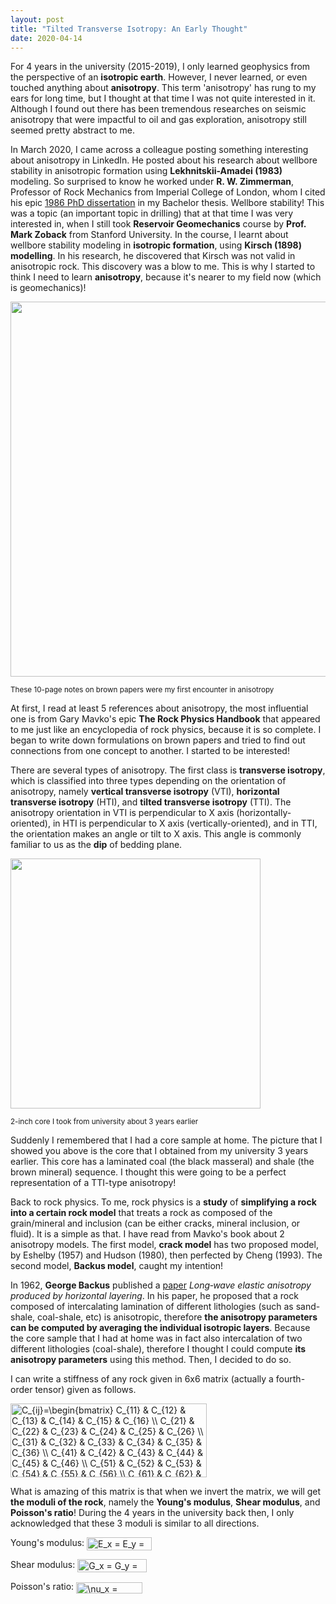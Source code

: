 ```yaml
---
layout: post
title: "Tilted Transverse Isotropy: An Early Thought"
date: 2020-04-14
---
```


For 4 years in the university (2015-2019), I only learned geophysics from the perspective of an **isotropic earth**.  However, I never learned, or even touched anything about **anisotropy**. This term 'anisotropy' has rung to my ears for long time, but I thought at that time I was not quite interested in it. Although I found out there has been tremendous researches on seismic anisotropy that were impactful to oil and gas exploration, anisotropy still seemed pretty abstract to me. 

In March 2020, I came across a colleague posting something interesting about anisotropy in LinkedIn. He posted about his research about wellbore stability in anisotropic formation using **Lekhnitskii-Amadei (1983)** modeling. So surprised to know he worked under **R. W. Zimmerman**, Professor of Rock Mechanics from Imperial College of London, whom I cited his epic [1986 PhD dissertation](https://agupubs.onlinelibrary.wiley.com/doi/10.1029/JB091iB12p12765) in my Bachelor thesis. Wellbore stability! This was a topic (an important topic in drilling) that at that time I was very interested in, when I still took **Reservoir Geomechanics** course by **Prof. Mark Zoback** from Stanford University. In the course, I learnt about wellbore stability modeling in **isotropic formation**, using **Kirsch (1898) modelling**. In his research, he discovered that Kirsch was not valid in anisotropic rock. This discovery was a blow to me. This is why I started to think I need to learn **anisotropy**, because it's nearer to my field now (which is geomechanics)! 

<div>
<img src="https://user-images.githubusercontent.com/51282928/79143678-dc96a900-7de7-11ea-8d8c-20d64d8d803d.jpeg" width="600"/>
</div>

<sub>These 10-page notes on brown papers were my first encounter in anisotropy</sub><br>

At first, I read at least 5 references about anisotropy, the most influential one is from Gary Mavko's epic **The Rock Physics Handbook** that appeared to me just like an encyclopedia of rock physics, because it is so complete. I began to write down formulations on brown papers and tried to find out connections from one concept to another. I started to be interested! 

There are several types of anisotropy. The first class is **transverse isotropy**, which is classified into three types depending on the orientation of anisotropy, namely **vertical transverse isotropy** (VTI), **horizontal transverse isotropy** (HTI), and **tilted transverse isotropy** (TTI). The anisotropy orientation in VTI is perpendicular to X axis (horizontally-oriented), in HTI is perpendicular to X axis (vertically-oriented), and in TTI, the orientation makes an angle or tilt to X axis. This angle is commonly familiar to us as the **dip** of bedding plane. 

<div>
<img src="https://user-images.githubusercontent.com/51282928/79189010-cd951280-7e4a-11ea-9f1a-066d16349045.jpeg" width="400"/>
</div>

<sub>2-inch core I took from university about 3 years earlier</sub>

Suddenly I remembered that I had a core sample at home. The picture that I showed you above is the core that I obtained from my university 3 years earlier. This core has a laminated coal (the black masseral) and shale (the brown mineral) sequence. I thought this were going to be a perfect representation of a TTI-type anisotropy! 

Back to rock physics. To me, rock physics is a **study** of **simplifying a rock into a certain rock model** that treats a rock as composed of the grain/mineral and inclusion (can be either cracks, mineral inclusion, or fluid). It is a simple as that. I have read from Mavko's book about 2 anisotropy models. The first model, **crack model** has two proposed model, by Eshelby (1957) and Hudson (1980), then perfected by Cheng (1993). The second model, **Backus model**, caught my intention!

In 1962, **George Backus** published a [paper](https://agupubs.onlinelibrary.wiley.com/doi/abs/10.1029/JZ067i011p04427) *Long‐wave elastic anisotropy produced by horizontal layering*. In his paper, he proposed that a rock composed of intercalating lamination of different lithologies (such as sand-shale, coal-shale, etc) is anisotropic, therefore **the anisotropy parameters can be computed by averaging the individual isotropic layers**. Because the core sample that I had at home was in fact also intercalation of two different lithologies (coal-shale), therefore I thought I could compute **its anisotropy parameters** using this method. Then, I decided to do so.

I can write a stiffness of any rock given in 6x6 matrix (actually a fourth-order tensor) given as follows.

<img src="https://bit.ly/3ejUTWL" align="center" border="0" alt="C_{ij}=\begin{bmatrix} C_{11} & C_{12} & C_{13} & C_{14} & C_{15} & C_{16} \\ C_{21} & C_{22} & C_{23} & C_{24} & C_{25} & C_{26} \\ C_{31} & C_{32} & C_{33} & C_{34} & C_{35} & C_{36} \\ C_{41} & C_{42} & C_{43} & C_{44} & C_{45} & C_{46} \\ C_{51} & C_{52} & C_{53} & C_{54} & C_{55} & C_{56} \\ C_{61} & C_{62} & C_{63} & C_{64} & C_{65} & C_{66} \end{bmatrix}" width="314" height="118">

What is amazing of this matrix is that when we invert the matrix, we will get **the moduli of the rock**, namely the **Young's modulus**, **Shear modulus**, and **Poisson's ratio**! During the 4 years in the university back then, I only acknowledged that these 3 moduli is similar to all directions.

Young's modulus: <img src="https://bit.ly/34FkWmT" align="center" border="0" alt="E_x = E_y = E_z" width="104" height="21" />

Shear modulus: <img src="https://bit.ly/34ARBtR" align="center" border="0" alt="G_x = G_y = G_z" width="111" height="21" />

Poisson's ratio: <img src="https://bit.ly/2Xy4rYj" align="center" border="0" alt="\nu_x = \nu_y = \nu_z" width="106" height="18" />
